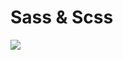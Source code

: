 # Sass & Scss

![](https://s3.eu-west-3.amazonaws.com/hbtn.intranet/uploads/medias/2018/5/9936ba361a3962278900.jpg?X-Amz-Algorithm=AWS4-HMAC-SHA256&X-Amz-Credential=AKIA4MYA5JM5DUTZGMZG%2F20230329%2Feu-west-3%2Fs3%2Faws4_request&X-Amz-Date=20230329T103122Z&X-Amz-Expires=86400&X-Amz-SignedHeaders=host&X-Amz-Signature=a0995234c3bf99096f4680bbb045aa46d7d0d058a015ab6db0683e36808ecd1f)  